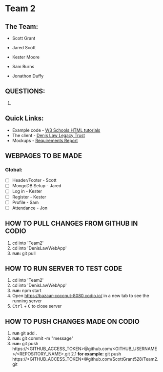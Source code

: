 # Team 2

## The Team:
* Scott Grant

* Jared Scott

* Kester Moore

* Sam Burns

* Jonathon Duffy

## QUESTIONS:
1. 

## Quick Links: 
* Example code - [W3 Schools HTML tutorials](https://www.w3schools.com/html/)
* The client - [Denis Law Legacy Trust](https://www.denislawlegacytrust.org/)
* Mockups - [Requirements Report](https://docs.google.com/document/d/1N3Q9gU3oSs_PNoPBmU8NOy4DVx0aPX5LHv_FyO-Ak80/edit?usp=sharing)

## WEBPAGES TO BE MADE

### Global:
- [ ] Header/Footer - Scott
- [ ] MongoDB Setup - Jared
- [ ] Log in - Kester
- [ ] Register - Kester
- [ ] Profile - Sam 
- [ ] Attendance - Jon

## HOW TO PULL CHANGES FROM GITHUB IN CODIO
1. cd into 'Team2'
2. cd into 'DenisLawWebApp'
3. **run:** git pull 

## HOW TO RUN SERVER TO TEST CODE
1. cd into 'Team2'
2. cd into 'DenisLawWebApp'
3. **run:** npm start
4. Open https://bazaar-coconut-8080.codio.io/ in a new tab to see the running server
5. <kbd>Ctrl</kbd> + <kbd>C</kbd> to close server

## HOW TO PUSH CHANGES MADE ON CODIO
1. **run** git add .
2. **run:** git commit -m "message"
3. **run:** git push https://<GITHUB_ACCESS_TOKEN>@github.com/<GITHUB_USERNAME>/<REPOSITORY_NAME>.git
    2.1 **for example:** git push https://<GITHUB_ACCESS_TOKEN>@github.com/ScottGrant528/Team2.git